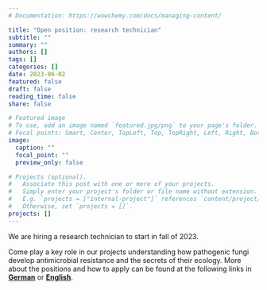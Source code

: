 ```yaml
---
# Documentation: https://wowchemy.com/docs/managing-content/

title: "Open position: research technician"
subtitle: ""
summary: ""
authors: []
tags: []
categories: []
date: 2023-06-02
featured: false
draft: false
reading_time: false
share: false

# Featured image
# To use, add an image named `featured.jpg/png` to your page's folder.
# Focal points: Smart, Center, TopLeft, Top, TopRight, Left, Right, BottomLeft, Bottom, BottomRight.
image:
  caption: ""
  focal_point: ""
  preview_only: false

# Projects (optional).
#   Associate this post with one or more of your projects.
#   Simply enter your project's folder or file name without extension.
#   E.g. `projects = ["internal-project"]` references `content/project/deep-learning/index.md`.
#   Otherwise, set `projects = []`.
projects: []
---
```


We are hiring a research technician to start in fall of 2023. 

Come play a key role in our projects understanding how pathogenic fungi develop antimicrobial resistance and the secrets of their ecology. More about the positions and how to apply can be found at the following links in **[German](https://jobs.uni-jena.de/jobposting/5a9a008e0030c0d2f941d985d46a02103a6a31f50)** or **[English](https://jobs.uni-jena.de/jobposting/9abf6e379f8a94e896b9512fcf31dbffd700131e0)**.